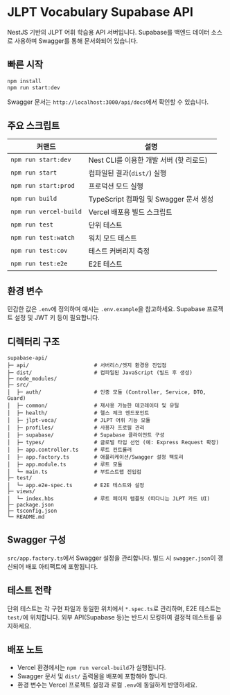 # JLPT Vocabulary Supabase API

NestJS 기반의 JLPT 어휘 학습용 API 서버입니다. Supabase를 백엔드 데이터 소스로 사용하며 Swagger를 통해 문서화되어 있습니다.

## 빠른 시작

```bash
npm install
npm run start:dev
```

Swagger 문서는 `http://localhost:3000/api/docs`에서 확인할 수 있습니다.

## 주요 스크립트

| 커맨드 | 설명 |
| --- | --- |
| `npm run start:dev` | Nest CLI를 이용한 개발 서버 (핫 리로드) |
| `npm run start` | 컴파일된 결과(`dist/`) 실행 |
| `npm run start:prod` | 프로덕션 모드 실행 |
| `npm run build` | TypeScript 컴파일 및 Swagger 문서 생성 |
| `npm run vercel-build` | Vercel 배포용 빌드 스크립트 |
| `npm run test` | 단위 테스트 |
| `npm run test:watch` | 워치 모드 테스트 |
| `npm run test:cov` | 테스트 커버리지 측정 |
| `npm run test:e2e` | E2E 테스트 |

## 환경 변수

민감한 값은 `.env`에 정의하며 예시는 `.env.example`을 참고하세요. Supabase 프로젝트 설정 및 JWT 키 등이 필요합니다.

## 디렉터리 구조

```
supabase-api/
├─ api/                     # 서버리스/엣지 환경용 진입점
├─ dist/                    # 컴파일된 JavaScript (빌드 후 생성)
├─ node_modules/
├─ src/
│  ├─ auth/                 # 인증 모듈 (Controller, Service, DTO, Guard)
│  ├─ common/               # 재사용 가능한 데코레이터 및 유틸
│  ├─ health/               # 헬스 체크 엔드포인트
│  ├─ jlpt-voca/            # JLPT 어휘 기능 모듈
│  ├─ profiles/             # 사용자 프로필 관리
│  ├─ supabase/             # Supabase 클라이언트 구성
│  ├─ types/                # 글로벌 타입 선언 (예: Express Request 확장)
│  ├─ app.controller.ts     # 루트 컨트롤러
│  ├─ app.factory.ts        # 애플리케이션/Swagger 설정 팩토리
│  ├─ app.module.ts         # 루트 모듈
│  └─ main.ts               # 부트스트랩 진입점
├─ test/
│  └─ app.e2e-spec.ts       # E2E 테스트와 설정
├─ views/
│  └─ index.hbs             # 루트 페이지 템플릿 (떠다니는 JLPT 카드 UI)
├─ package.json
├─ tsconfig.json
└─ README.md
```

## Swagger 구성

`src/app.factory.ts`에서 Swagger 설정을 관리합니다. 빌드 시 `swagger.json`이 갱신되어 배포 아티팩트에 포함됩니다.

## 테스트 전략

단위 테스트는 각 구현 파일과 동일한 위치에서 `*.spec.ts`로 관리하며, E2E 테스트는 `test/`에 위치합니다. 외부 API(Supabase 등)는 반드시 모킹하여 결정적 테스트를 유지하세요.

## 배포 노트

- Vercel 환경에서는 `npm run vercel-build`가 실행됩니다.
- Swagger 문서 및 `dist/` 출력물을 배포에 포함해야 합니다.
- 환경 변수는 Vercel 프로젝트 설정과 로컬 `.env`에 동일하게 반영하세요.

